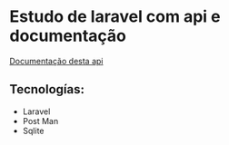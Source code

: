 # Estudo de laravel com api e documentação 
<a href='https://documenter.getpostman.com/view/5577379/SW7dURNS?version=latest#fa8fd57d-77cc-6b4f-0775-2c4bb3d9ce48'
    _target='blank'>
Documentação desta api
</a>

## Tecnologías: 
<ul>
    <li>
        Laravel  
    </li>
    <li>
        Post Man  
    </li>
    <li>
        Sqlite
    </li>
</ul>
